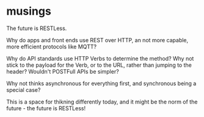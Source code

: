 # musings
The future is RESTLess.

Why do apps and front ends use REST over HTTP, an not more capable, more efficient protocols like MQTT?

Why do API standards use HTTP Verbs to determine the method? Why not stick to the payload for the Verb, or to the URL, rather than jumping to the header? Wouldn't POSTFull APIs be simpler?

Why not thinks asynchronous for everything first, and synchronous being a special case?

This is a space for thikning differently today, and it might be the norm of the future - the future is RESTLess!
